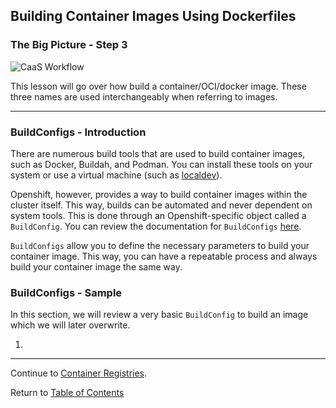 ## Building Container Images Using Dockerfiles

### The Big Picture - Step 3

![CaaS Workflow](https://github.ford.com/Containers/localdev/blob/master/docs/images/CaaS-LocalDev.png)

This lesson will go over how build a container/OCI/docker image. These three names are used interchangeably when referring to images. 

---

### BuildConfigs - Introduction

There are numerous build tools that are used to build container images, such as Docker, Buildah, and Podman. You can install these tools on your system or use a virtual machine (such as [localdev]()). 

Openshift, however, provides a way to build container images within the cluster itself. This way, builds can be automated and never dependent on system tools. This is done through an Openshift-specific object called a `BuildConfig`. You can review the documentation for `BuildConfigs` [here](https://docs.openshift.com/container-platform/4.2/builds/understanding-image-builds.html). 

`BuildConfigs` allow you to define the necessary parameters to build your container image. This way, you can have a repeatable process and always build your container image the same way. 

### BuildConfigs - Sample

In this section, we will review a very basic `BuildConfig` to build an image which we will later overwrite. 

1. 



---  

Continue to [Container Registries](./5-quay.md).

Return to [Table of Contents](../README.md#agenda)